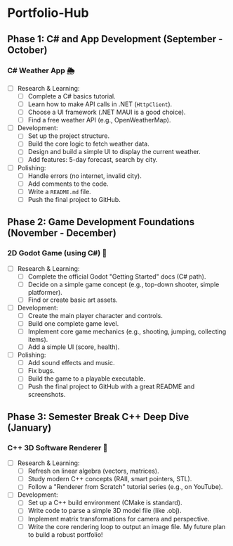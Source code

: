 # Portfolio-Hub

## Phase 1: C# and App Development (September - October)

###  C# Weather App 🌦️
- [ ] Research & Learning:
  - [ ] Complete a C# basics tutorial.
  - [ ] Learn how to make API calls in .NET (`HttpClient`).
  - [ ] Choose a UI framework (.NET MAUI is a good choice).
  - [ ] Find a free weather API (e.g., OpenWeatherMap).
- [ ] Development:
  - [ ] Set up the project structure.
  - [ ] Build the core logic to fetch weather data.
  - [ ] Design and build a simple UI to display the current weather.
  - [ ] Add features: 5-day forecast, search by city.
- [ ] Polishing:
  - [ ] Handle errors (no internet, invalid city).
  - [ ] Add comments to the code.
  - [ ] Write a `README.md` file.
  - [ ] Push the final project to GitHub.

## Phase 2: Game Development Foundations (November - December)

### 2D Godot Game (using C#) 🚀
- [ ] Research & Learning:
  - [ ] Complete the official Godot "Getting Started" docs (C# path).
  - [ ] Decide on a simple game concept (e.g., top-down shooter, simple platformer).
  - [ ] Find or create basic art assets.
- [ ] Development:
  - [ ] Create the main player character and controls.
  - [ ] Build one complete game level.
  - [ ] Implement core game mechanics (e.g., shooting, jumping, collecting items).
  - [ ] Add a simple UI (score, health).
- [ ] Polishing:
  - [ ] Add sound effects and music.
  - [ ] Fix bugs.
  - [ ] Build the game to a playable executable.
  - [ ] Push the final project to GitHub with a great README and screenshots.

## Phase 3: Semester Break C++ Deep Dive (January)

### C++ 3D Software Renderer 🧊
- [ ] Research & Learning:
  - [ ] Refresh on linear algebra (vectors, matrices).
  - [ ] Study modern C++ concepts (RAII, smart pointers, STL).
  - [ ] Follow a "Renderer from Scratch" tutorial series (e.g., on YouTube).
- [ ] Development:
  - [ ] Set up a C++ build environment (CMake is standard).
  - [ ] Write code to parse a simple 3D model file (like .obj).
  - [ ] Implement matrix transformations for camera and perspective.
  - [ ] Write the core rendering loop to output an image file.
My future plan to build a robust portfolio!
